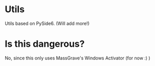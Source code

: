 # Utils
Utils based on PySide6. (Will add more!)


# Is this dangerous?
No, since this only uses MassGrave's Windows Activator (for now :) )
